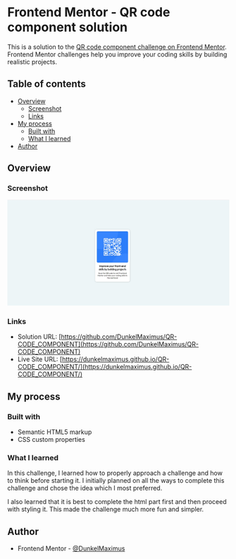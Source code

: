 # Frontend Mentor - QR code component solution

This is a solution to the [QR code component challenge on Frontend Mentor](https://www.frontendmentor.io/challenges/qr-code-component-iux_sIO_H). Frontend Mentor challenges help you improve your coding skills by building realistic projects.

## Table of contents

- [Overview](#overview)
  - [Screenshot](#screenshot)
  - [Links](#links)
- [My process](#my-process)
  - [Built with](#built-with)
  - [What I learned](#what-i-learned)
- [Author](#author)

## Overview

### Screenshot

![A screenshot of my final output for this challenge](./images/screenshot.jpg)

### Links

- Solution URL: [https://github.com/DunkelMaximus/QR-CODE_COMPONENT](https://github.com/DunkelMaximus/QR-CODE_COMPONENT)
- Live Site URL: [https://dunkelmaximus.github.io/QR-CODE_COMPONENT/](https://dunkelmaximus.github.io/QR-CODE_COMPONENT/)

## My process

### Built with

- Semantic HTML5 markup
- CSS custom properties

### What I learned

In this challenge, I learned how to properly approach a challenge and how to think before starting it. I initially planned on all the ways to complete this challenge and chose the idea which I most preferred.

I also learned that it is best to complete the html part first and then proceed with styling it. This made the challenge much more fun and simpler.

## Author

- Frontend Mentor - [@DunkelMaximus](https://www.frontendmentor.io/profile/DunkelMaximus)
